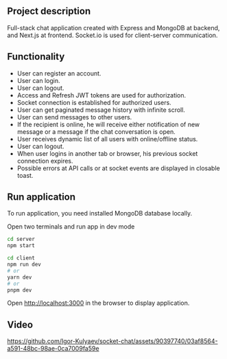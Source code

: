 ## Project description

Full-stack chat application created with Express and MongoDB at backend, and Next.js at frontend.
Socket.io is used for client-server communication.

## Functionality
- User can register an account.
- User can login.
- User can logout.
- Access and Refresh JWT tokens are used for authorization.
- Socket connection is established for authorized users.
- User can get paginated message history with infinite scroll.
- User can send messages to other users.
- If the recipient is online, he will receive either notification of new message or a message if the chat conversation is open.
- User receives dynamic list of all users with online/offline status.
- User can logout.
- When user logins in another tab or browser, his previous socket connection expires.
- Possible errors at API calls or at socket events are displayed in closable toast.

## Run application

To run application, you need installed MongoDB database locally.

Open two terminals and run app in dev mode

```bash
cd server
npm start
```

```bash
cd client
npm run dev
# or
yarn dev
# or
pnpm dev
```

Open [http://localhost:3000](http://localhost:3000) in the browser to display application.

## Video
https://github.com/Igor-Kulyaev/socket-chat/assets/90397740/03af8564-a591-48bc-98ae-0ca7009fa59e
